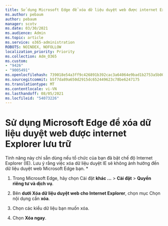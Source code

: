 ```yaml
---
title: Sử dụng Microsoft Edge để xóa dữ liệu duyệt web được internet Explorer lưu trữ
ms.author: pebaum
author: pebaum
manager: scotv
ms.date: 03/30/2021
ms.audience: Admin
ms.topic: article
ms.service: o365-administration
ROBOTS: NOINDEX, NOFOLLOW
localization_priority: Priority
ms.collection: Adm_O365
ms.custom:
- "9426"
- "9005491"
ms.openlocfilehash: 739018e54a3ff9c426891b392cac3a64064e9bad1b2753a5b003a383a7d73077
ms.sourcegitcommit: b5f7da89a650d2915dc652449623c78be6247175
ms.translationtype: MT
ms.contentlocale: vi-VN
ms.lasthandoff: 08/05/2021
ms.locfileid: "54073226"
---
```

# <a name="use-microsoft-edge-to-clear-the-browsing-data-stored-by-internet-explorer"></a>Sử dụng Microsoft Edge để xóa dữ liệu duyệt web được internet Explorer lưu trữ

Tính năng này chỉ sẵn dùng nếu tổ chức của bạn đã bật chế độ Internet Explorer (IE). Lưu ý rằng việc xóa dữ liệu duyệt IE sẽ không ảnh hưởng đến dữ liệu duyệt web Microsoft Edge bạn.
*
1. Trong Microsoft Edge, hãy chọn Cài đặt **khác ...**  >  **Cài đặt**  >  **Quyền riêng tư và dịch vụ**.

1. Bên **dưới Xóa dữ liệu duyệt web cho Internet Explorer**, chọn mục Chọn nội dụng cần **xóa**.

1. Chọn các kiểu dữ liệu bạn muốn xóa.

1. Chọn **Xóa ngay**.